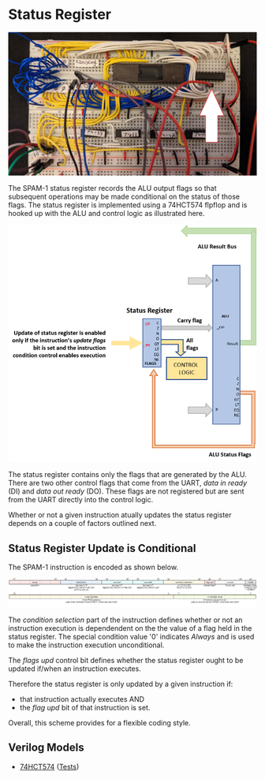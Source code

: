 # Status Register

![Status reg](board-statusreg.jpg)

The SPAM-1 status register records the ALU output flags so that subsequent operations may be made conditional on the status of those flags. The status register is implemented using a 74HCT574 flpflop and is hooked up with the ALU and control logic as illustrated here.

![Status register connectivity](status_register_conectivity.png)

The status register contains only the flags that are generated by the ALU. There are two other control flags that come from the UART, _data in ready_ (DI) and _data out ready_ (DO). These flags are not registered but are sent from the UART directly into the control logic.

Whether or not a given instruction atually updates the status register depends on a couple of factors outlined next.

## Status Register Update is Conditional

The SPAM-1 instruction is encoded as shown below.

![Instruction bits](instruction_bits.png)

The _condition selection_ part of the instruction defines whether or not an instruction execution is dependendent on the the value of a flag held in the status register. The special condition value '0' indicates _Always_ and is used to make the instruction execution unconditional.

The _flags upd_ control bit defines whether the status register ought to be updated if/when an instruction executes.

Therefore the status register is only updated by a given instruction if:
- that instruction actually executes AND 
- the _flag upd_ bit of that instruction is set.

Overall, this scheme provides for a flexible coding style. 

## Verilog Models

- [74HCT574](../verilog/74574/hct74574.v) ([Tests](../verilog/74574/test.v))